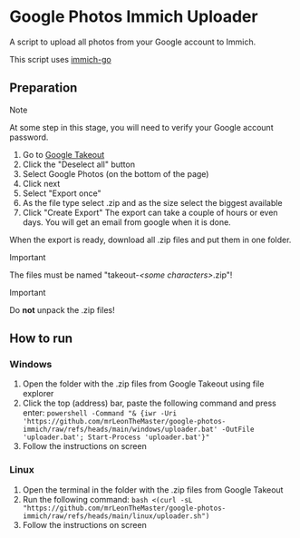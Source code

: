 # Google Photos Immich Uploader
A script to upload all photos from your Google account to Immich.

This script uses [immich-go](https://github.com/simulot/immich-go)
## Preparation
> [!NOTE]
> At some step in this stage, you will need to verify your Google account password.
1. Go to [Google Takeout](https://takeout.google.com/)
2. Click the "Deselect all" button
3. Select Google Photos (on the bottom of the page)
4. Click next
5. Select "Export once"
6. As the file type select .zip and as the size select the biggest available
7. Click "Create Export"
The export can take a couple of hours or even days. You will get an email from google when it is done.

When the export is ready, download all .zip files and put them in one folder.
> [!IMPORTANT]
> The files must be named "takeout-_\<some characters\>_.zip"!

> [!IMPORTANT]
> Do **not** unpack the .zip files!
## How to run
### Windows
1. Open the folder with the .zip files from Google Takeout using file explorer
2. Click the top (address) bar, paste the following command and press enter: ``powershell -Command "& {iwr -Uri 'https://github.com/mrLeonTheMaster/google-photos-immich/raw/refs/heads/main/windows/uploader.bat' -OutFile 'uploader.bat'; Start-Process 'uploader.bat'}"``
3. Follow the instructions on screen
### Linux
1. Open the terminal in the folder with the .zip files from Google Takeout
2. Run the following command: ``bash <(curl -sL "https://github.com/mrLeonTheMaster/google-photos-immich/raw/refs/heads/main/linux/uploader.sh")``
3. Follow the instructions on screen
